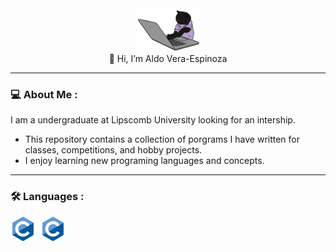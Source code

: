 <div id="header" align="center">
  <img src="https://raw.githubusercontent.com/HolyZheng/holyZheng-blog/master/images/coding.gif" width="100"/>
</div>
<div id = "header" align="center">
  👋 Hi, I’m Aldo Vera-Espinoza
</div>

---

### 💻 About Me : 
I am a undergraduate at Lipscomb University looking for an intership.
- This repository contains a collection of porgrams I have written for classes, competitions, and hobby projects.
- I enjoy learning new programing languages and concepts.

---

### :hammer_and_wrench: Languages :
<div>
  <img src="https://github.com/devicons/devicon/blob/master/icons/c/c-original.svg" title="C" alt="C" width="40" height="40"/>&nbsp;
  <img src="https://github.com/devicons/devicon/blob/master/icons/c/c-original.svg" title="C" alt="C" width="40" height="40"/>&nbsp;
</div>
